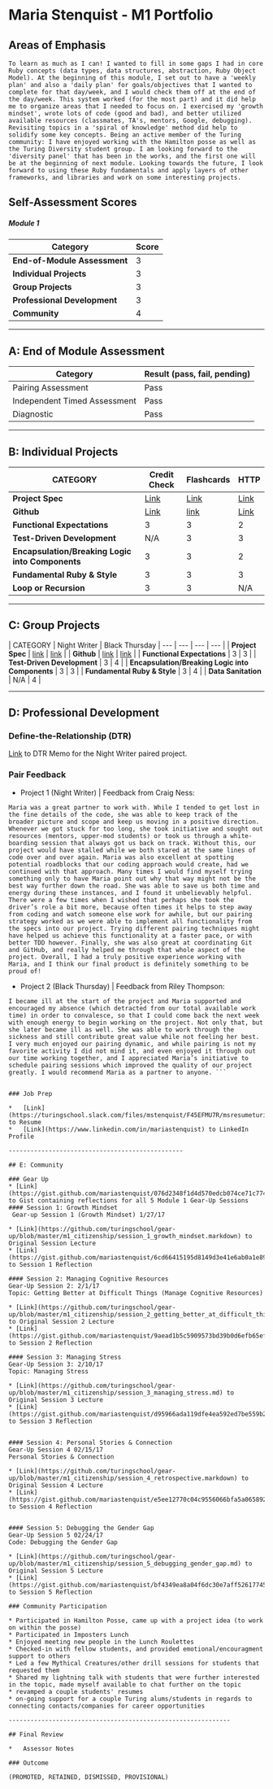 # Maria Stenquist - M1 Portfolio

## Areas of Emphasis

``` To learn as much as I can! I wanted to fill in some gaps I had in core Ruby concepts (data types, data structures, abstraction, Ruby Object Model). At the beginning of this module, I set out to have a 'weekly plan' and also a 'daily plan' for goals/objectives that I wanted to complete for that day/week, and I would check them off at the end of the day/week. This system worked (for the most part) and it did help me to organize areas that I needed to focus on. I exercised my 'growth mindset', wrote lots of code (good and bad), and better utilized available resources (classmates, TA's, mentors, Google, debugging). Revisiting topics in a 'spiral of knowledge' method did help to solidify some key concepts. Being an active member of the Turing community: I have enjoyed working with the Hamilton posse as well as the Turing Diversity student group. I am looking forward to the 'diversity panel' that has been in the works, and the first one will be at the beginning of next module. Looking towards the future, I look forward to using these Ruby fundamentals and apply layers of other frameworks, and libraries and work on some interesting projects. ```


## Self-Assessment Scores
##### Module 1

| Category | Score |
| ----- | --- |
| **End-of-Module Assessment** | 3 |
| **Individual Projects** | 3 |
| **Group Projects** | 3 |
| **Professional Development** | 3 |
| **Community** | 4 |


------------------------------------------------

## A: End of Module Assessment

| Category | Result (pass, fail, pending) |
| ----- | --- |
| Pairing Assessment | Pass |
| Independent Timed Assessment | Pass |
| Diagnostic | Pass |

------------------------------------------------

## B: Individual Projects

| CATEGORY | Credit Check | Flashcards | HTTP |
| --- | --- | --- | --- |
| **Project Spec** | [Link](http://backend.turing.io/module1/projects/credit_check) | [Link](http://backend.turing.io/module1/projects/flashcards) | [Link](http://backend.turing.io/module1/projects/http_yeah_you_know_me) |
| **Github** | [Link](https://github.com/mariastenquist/projects) | [link](https://github.com/mariastenquist/flashcards) | [Link](https://github.com/mariastenquist/http_yykm) |
| **Functional Expectations** | 3 | 3 | 2 |
| **Test-Driven Development** | N/A | 3 | 3 |
| **Encapsulation/Breaking Logic into Components** | 3 | 3 | 2 |
| **Fundamental Ruby & Style** | 3 | 3 | 3 |
| **Loop or Recursion** | 3 | 3 | N/A |

------------------------------------------------

## C: Group Projects

| CATEGORY | Night Writer | Black Thursday
| --- | --- | --- | --- |
| **Project Spec** | [link](http://backend.turing.io/module1/projects/night_writer) | [link](http://backend.turing.io/module1/projects/black_thursday) |
| **Github** | [link](https://github.com/mariastenquist/night_writer) | [link](https://github.com/ryt11/black_thursday) |
| **Functional Expectations** | 3 | 3 |
| **Test-Driven Development** | 3 | 4 |
| **Encapsulation/Breaking Logic into Components** | 3 | 3 |
| **Fundamental Ruby & Style** | 3 | 4 |
| **Data Sanitation** | N/A | 4 |

------------------------------------------------

## D: Professional Development

### Define-the-Relationship (DTR)

[Link](https://turingschool.slack.com/files/mstenquist/F441MPAEL/dtrnightwriter.pages) to DTR Memo for the Night Writer paired project.

### Pair Feedback

*   Project 1 (Night Writer)  |  Feedback from Craig Ness:

```Maria was a great partner to work with. While I tended to get lost in the fine details of the code, she was able to keep track of the broader picture and scope and keep us moving in a positive direction. Whenever we got stuck for too long, she took initiative and sought out resources (mentors, upper-mod students) or took us through a white-boarding session that always got us back on track. Without this, our project would have stalled while we both stared at the same lines of code over and over again. Maria was also excellent at spotting potential roadblocks that our coding approach would create, had we continued with that approach. Many times I would find myself trying something only to have Maria point out why that way might not be the best way further down the road. She was able to save us both time and energy during these instances, and I found it unbelievably helpful. There were a few times when I wished that perhaps she took the driver’s role a bit more, because often times it helps to step away from coding and watch someone else work for awhile, but our pairing strategy worked as we were able to implement all functionality from the specs into our project. Trying different pairing techniques might have helped us achieve this functionality at a faster pace, or with better TDD however. Finally, she was also great at coordinating Git and GitHub, and really helped me through that whole aspect of the project. Overall, I had a truly positive experience working with Maria, and I think our final product is definitely something to be proud of!  ```

*   Project 2 (Black Thursday)  |  Feedback from Riley Thompson:

``` Working with Maria on Black Thursday has been a rewarding experience. Throughout the duration of this project Maria stayed  punctual and respective of my time. She did everything in her power to make sure any design decisions we made were both agreed upon by each other, and was more than understanding and courteous,  when I would sometimes take us down  crazy rabbit holes of unnecessary algorithmic thinking, which by nature, stymied progress.
I became ill at the start of the project and Maria supported and encouraged my absence (which detracted from our total available work time) in order to convalesce, so that I could come back the next week with enough energy to begin working on the project. Not only that, but she later became ill as well. She was able to work through the sickness and still contribute great value while not feeling her best.
I very much enjoyed our pairing dynamic, and while pairing is not my favorite activity I did not mind it, and even enjoyed it through out our time working together, and I appreciated Maria’s initiative to schedule pairing sessions which improved the quality of our project greatly. I would recommend Maria as a partner to anyone. ```


### Job Prep

*   [Link](https://turingschool.slack.com/files/mstenquist/F45EFMU7R/msresumeturing.pdf) to Resume
*   [Link](https://www.linkedin.com/in/mariastenquist) to LinkedIn Profile

------------------------------------------------

## E: Community

### Gear Up
* [Link](https://gist.github.com/mariastenquist/076d2348f1d4d570edcb074ce71c7744) to Gist containing reflections for all 5 Module 1 Gear-Up Sessions
#### Session 1: Growth Mindset
 Gear-up Session 1 (Growth Mindset) 1/27/17

* [Link](https://github.com/turingschool/gear-up/blob/master/m1_citizenship/session_1_growth_mindset.markdown) to Original Session Lecture
* [Link](https://gist.github.com/mariastenquist/6cd66415195d8149d3e41e6ab0a1e897) to Session 1 Reflection 

#### Session 2: Managing Cognitive Resources
Gear-Up Session 2: 2/1/17
Topic: Getting Better at Difficult Things (Manage Cognitive Resources)

* [Link](https://github.com/turingschool/gear-up/blob/master/m1_citizenship/session_2_getting_better_at_difficult_things.md) to Original Session 2 Lecture
* [Link](https://gist.github.com/mariastenquist/9aead1b5c5909573bd39b0d6efb65efd) to Session 2 Reflection 

#### Session 3: Managing Stress
Gear-Up Session 3: 2/10/17
Topic: Managing Stress

* [Link](https://github.com/turingschool/gear-up/blob/master/m1_citizenship/session_3_managing_stress.md) to Original Session 3 Lecture
* [Link](https://gist.github.com/mariastenquist/d95966ada119dfe4ea592ed7be559b22) to Session 3 Reflection 


#### Session 4: Personal Stories & Connection
Gear-Up Session 4 02/15/17
Personal Stories & Connection

* [Link](https://github.com/turingschool/gear-up/blob/master/m1_citizenship/session_4_retrospective.markdown) to Original Session 4 Lecture
* [Link](https://gist.github.com/mariastenquist/e5ee12770c04c9556066bfa5a0658925) to Session 4 Reflection 


#### Session 5: Debugging the Gender Gap
Gear-Up Session 5 02/24/17
Code: Debugging the Gender Gap

* [Link](https://github.com/turingschool/gear-up/blob/master/m1_citizenship/session_5_debugging_gender_gap.md) to Original Session 5 Lecture
* [Link](https://gist.github.com/mariastenquist/bf4349ea8a04f6dc30e7aff52617745d) to Session 5 Reflection 

### Community Participation

* Participated in Hamilton Posse, came up with a project idea (to work on within the posse)
* Participated in Imposters Lunch
* Enjoyed meeting new people in the Lunch Roulettes
* Checked-in with fellow students, and provided emotional/encouragment support to others
* Led a few Mythical Creatures/other drill sessions for students that requested them
* Shared my lightning talk with students that were further interested in the topic, made myself available to chat further on the topic
* revamped a couple students' resumes
* on-going support for a couple Turing alums/students in regards to connecting contacts/companies for career opportunities

-------------------------------------------------------------

## Final Review

*   Assessor Notes

### Outcome

(PROMOTED, RETAINED, DISMISSED, PROVISIONAL)
